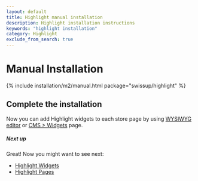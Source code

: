 ```yaml
---
layout: default
title: Highlight manual installation
description: Highlight installation instructions
keywords: "highlight installation"
category: Highlight
exclude_from_search: true
---
```


# Manual Installation

{% include installation/m2/manual.html package="swissup/highlight" %}

## Complete the installation

Now you can add Highlight widgets to each store page by using
[WYSIWYG editor][usage_wysiwyg_editor] or [CMS > Widgets][usage_widgets_page]
page.

##### Next up

Great! Now you might want to see next:

- [Highlight Widgets](/m2/extensions/highlight/widgets/)
- [Highlight Pages](/m2/extensions/highlight/pages/)

[usage_wysiwyg_editor]: /m2/extensions/highlight/widgets/usage/#wysiwyg-editor
[usage_widgets_page]: /m2/extensions/highlight/widgets/usage/#widgets-page
